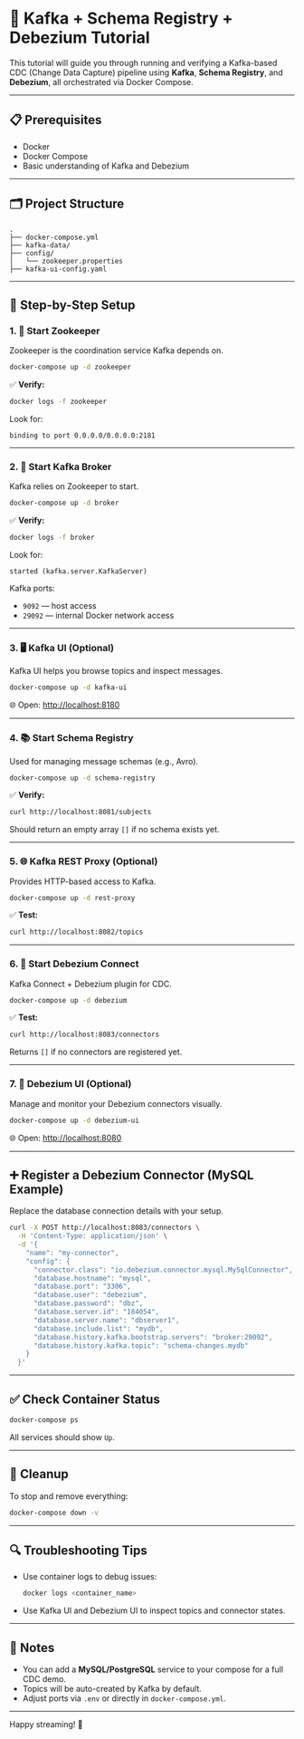 # 🧪 Kafka + Schema Registry + Debezium Tutorial

This tutorial will guide you through running and verifying a Kafka-based CDC (Change Data Capture) pipeline using **Kafka**, **Schema Registry**, and **Debezium**, all orchestrated via Docker Compose.

---

## 📋 Prerequisites

- Docker
- Docker Compose
- Basic understanding of Kafka and Debezium

---

## 🗂️ Project Structure

```
.
├── docker-compose.yml
├── kafka-data/
├── config/
│   └── zookeeper.properties
├── kafka-ui-config.yaml
```

---

## 🚀 Step-by-Step Setup

### 1. 🧠 Start Zookeeper

Zookeeper is the coordination service Kafka depends on.

```bash
docker-compose up -d zookeeper
```

✅ **Verify:**

```bash
docker logs -f zookeeper
```

Look for:
```
binding to port 0.0.0.0/0.0.0.0:2181
```

---

### 2. 📡 Start Kafka Broker

Kafka relies on Zookeeper to start.

```bash
docker-compose up -d broker
```

✅ **Verify:**

```bash
docker logs -f broker
```

Look for:
```
started (kafka.server.KafkaServer)
```

Kafka ports:
- `9092` — host access
- `29092` — internal Docker network access

---

### 3. 🖥️ Kafka UI (Optional)

Kafka UI helps you browse topics and inspect messages.

```bash
docker-compose up -d kafka-ui
```

🌐 Open: [http://localhost:8180](http://localhost:8180)

---

### 4. 📚 Start Schema Registry

Used for managing message schemas (e.g., Avro).

```bash
docker-compose up -d schema-registry
```

✅ **Verify:**

```bash
curl http://localhost:8081/subjects
```

Should return an empty array `[]` if no schema exists yet.

---

### 5. 🌐 Kafka REST Proxy (Optional)

Provides HTTP-based access to Kafka.

```bash
docker-compose up -d rest-proxy
```

✅ **Test:**

```bash
curl http://localhost:8082/topics
```

---

### 6. 🔄 Start Debezium Connect

Kafka Connect + Debezium plugin for CDC.

```bash
docker-compose up -d debezium
```

✅ **Test:**

```bash
curl http://localhost:8083/connectors
```

Returns `[]` if no connectors are registered yet.

---

### 7. 🧭 Debezium UI (Optional)

Manage and monitor your Debezium connectors visually.

```bash
docker-compose up -d debezium-ui
```

🌐 Open: [http://localhost:8080](http://localhost:8080)

---

## ➕ Register a Debezium Connector (MySQL Example)

Replace the database connection details with your setup.

```bash
curl -X POST http://localhost:8083/connectors \
  -H 'Content-Type: application/json' \
  -d '{
    "name": "my-connector",
    "config": {
      "connector.class": "io.debezium.connector.mysql.MySqlConnector",
      "database.hostname": "mysql",
      "database.port": "3306",
      "database.user": "debezium",
      "database.password": "dbz",
      "database.server.id": "184054",
      "database.server.name": "dbserver1",
      "database.include.list": "mydb",
      "database.history.kafka.bootstrap.servers": "broker:29092",
      "database.history.kafka.topic": "schema-changes.mydb"
    }
  }'
```

---

## ✅ Check Container Status

```bash
docker-compose ps
```

All services should show `Up`.

---

## 🧼 Cleanup

To stop and remove everything:

```bash
docker-compose down -v
```

---

## 🔍 Troubleshooting Tips

- Use container logs to debug issues:

  ```bash
  docker logs <container_name>
  ```

- Use Kafka UI and Debezium UI to inspect topics and connector states.

---

## 📌 Notes

- You can add a **MySQL/PostgreSQL** service to your compose for a full CDC demo.
- Topics will be auto-created by Kafka by default.
- Adjust ports via `.env` or directly in `docker-compose.yml`.

---

Happy streaming! 🚀

